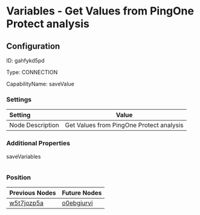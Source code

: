 # Variables - Get Values from PingOne Protect analysis
## Configuration
ID:  gahfykd5pd

Type: CONNECTION 

CapabilityName: saveValue

### Settings
| Setting | Value  |
| :------------------------ | ---------------------------------------- |
| Node Description | Get Values from PingOne Protect analysis | 
 




### Additional Properties
saveVariables
 ```json 

```




### Position
| Previous Nodes | Future Nodes |
| :------------- | ------------ |
| [w5t7jozp5a](./w5t7jozp5a.md) | [o0ebgiurvi](./o0ebgiurvi.md) |